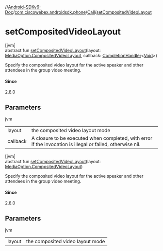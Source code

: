 //[Android-SDKv6-Doc](../../../index.md)/[com.ciscowebex.androidsdk.phone](../index.md)/[Call](index.md)/[setCompositedVideoLayout](set-composited-video-layout.md)

# setCompositedVideoLayout

[jvm]\
abstract fun [setCompositedVideoLayout](set-composited-video-layout.md)(layout: [MediaOption.CompositedVideoLayout](../-media-option/-composited-video-layout/index.md), callback: [CompletionHandler](../../com.ciscowebex.androidsdk/-completion-handler/index.md)&lt;[Void](https://docs.oracle.com/javase/8/docs/api/java/lang/Void.html)&gt;)

Specify the composited video layout for the active speaker and other attendees in the group video meeting.

#### Since

2.8.0

## Parameters

jvm

| | |
|---|---|
| layout | the composited video layout mode |
| callback | A closure to be executed when completed, with error if the invocation is illegal or failed, otherwise nil. |

[jvm]\
abstract fun [setCompositedVideoLayout](set-composited-video-layout.md)(layout: [MediaOption.CompositedVideoLayout](../-media-option/-composited-video-layout/index.md))

Specify the composited video layout for the active speaker and other attendees in the group video meeting.

#### Since

2.8.0

## Parameters

jvm

| | |
|---|---|
| layout | the composited video layout mode |
